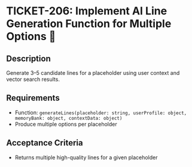 # TICKET-206: Implement AI Line Generation Function for Multiple Options 🤖

## Description
Generate 3–5 candidate lines for a placeholder using user context and vector search results.

## Requirements
- Function: `generateLines(placeholder: string, userProfile: object, memoryBank: object, contextData: object)`
- Produce multiple options per placeholder

## Acceptance Criteria
- Returns multiple high-quality lines for a given placeholder 